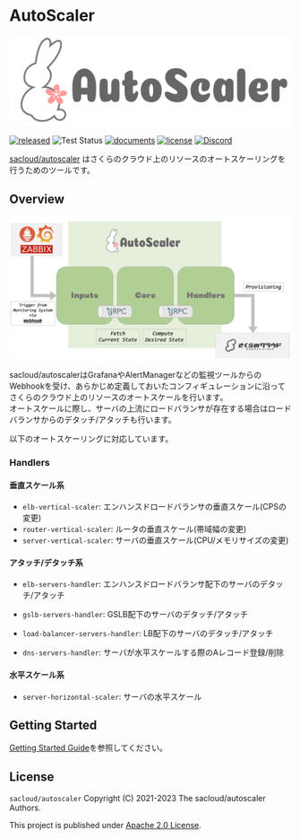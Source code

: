 # AutoScaler

![logo.svg](./docs/images/logo.svg)

[![released](https://badgen.net/github/release/sacloud/autoscaler/stable)](https://github.com/sacloud/autoscaler/releases/latest)
![Test Status](https://github.com/sacloud/terraform-provider-sakuracloud/workflows/Tests/badge.svg)
[![documents](https://img.shields.io/badge/documents-docs.usacloud.jp-green)](https://docs.usacloud.jp/autoscaler/)
[![license](https://badgen.net/github/license/sacloud/autoscaler)](LICENSE.txt)
[![Discord](https://img.shields.io/badge/Discord-SAKURA%20Users-blue)](https://discord.gg/yUEDN8hbMf)

[sacloud/autoscaler](https://github.com/sacloud/autoscaler) はさくらのクラウド上のリソースのオートスケーリングを行うためのツールです。

## Overview

![architecture.png](./docs/images/architecture.png)

sacloud/autoscalerはGrafanaやAlertManagerなどの監視ツールからのWebhookを受け、あらかじめ定義しておいたコンフィギュレーションに沿ってさくらのクラウド上のリソースのオートスケールを行います。  
オートスケールに際し、サーバの上流にロードバランサが存在する場合はロードバランサからのデタッチ/アタッチも行います。

以下のオートスケーリングに対応しています。

### Handlers

#### 垂直スケール系

- `elb-vertical-scaler`: エンハンスドロードバランサの垂直スケール(CPSの変更)
- `router-vertical-scaler`: ルータの垂直スケール(帯域幅の変更)
- `server-vertical-scaler`: サーバの垂直スケール(CPU/メモリサイズの変更)
  
#### アタッチ/デタッチ系

- `elb-servers-handler`: エンハンスドロードバランサ配下のサーバのデタッチ/アタッチ
- `gslb-servers-handler`: GSLB配下のサーバのデタッチ/アタッチ
- `load-balancer-servers-handler`: LB配下のサーバのデタッチ/アタッチ
  
- `dns-servers-handler`: サーバが水平スケールする際のAレコード登録/削除
  
#### 水平スケール系

- `server-horizontal-scaler`: サーバの水平スケール

## Getting Started

[Getting Started Guide](https://docs.usacloud.jp/autoscaler/getting_started/)を参照してください。

## License

`sacloud/autoscaler` Copyright (C) 2021-2023 The sacloud/autoscaler Authors.

This project is published under [Apache 2.0 License](LICENSE.txt).
